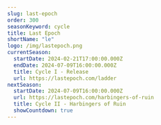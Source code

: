 ```yaml
---
slug: last-epoch
order: 300
seasonKeyword: cycle
title: Last Epoch
shortName: "le"
logo: /img/lastepoch.png
currentSeason:
  startDate: 2024-02-21T17:00:00.000Z
  endDate: 2024-07-09T16:00:00.000Z
  title: Cycle I - Release
  url: https://lastepoch.com/ladder
nextSeason:
  startDate: 2024-07-09T16:00:00.000Z
  url: https://lastepoch.com/harbingers-of-ruin
  title: Cycle II - Harbingers of Ruin
  showCountdown: true
---
```

